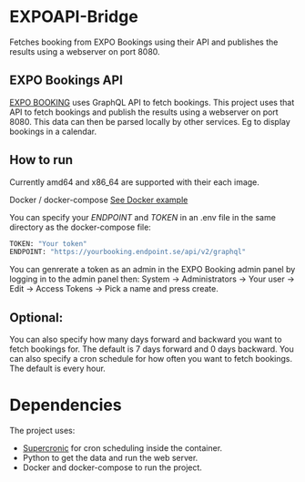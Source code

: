 # EXPOAPI-Bridge
Fetches booking from EXPO Bookings using their API and publishes the results using a webserver on port 8080.

## EXPO Bookings API
[EXPO BOOKING](https://www.expobooking.info/) uses GraphQL API to fetch bookings.
This project uses that API to fetch bookings and publish the results using a webserver on port 8080. This data can then be parsed locally by other services. Eg to display bookings in a calendar.

## How to run
Currently amd64 and x86_64 are supported with their each image.

Docker / docker-compose
[See Docker example](https://github.com/Teknikens-Hus/EXPOAPI-Bridge/blob/main/Examples/Docker/README.md)

You can specify your *ENDPOINT* and *TOKEN* in an .env file in the same directory as the docker-compose file:
```bash
TOKEN: "Your token"
ENDPOINT: "https://yourbooking.endpoint.se/api/v2/graphql"
```
You can genrerate a token as an admin in the EXPO Booking admin panel by logging in to the admin panel then: System -> Administrators -> Your user -> Edit -> Access Tokens -> Pick a name and press create.

## Optional:
You can also specify how many days forward and backward you want to fetch bookings for. The default is 7 days forward and 0 days backward.
You can also specify a cron schedule for how often you want to fetch bookings. The default is every hour.

# Dependencies
The project uses:
 - [Supercronic](https://github.com/aptible/supercronic) for cron scheduling inside the container.
 - Python to get the data and run the web server.
 - Docker and docker-compose to run the project.